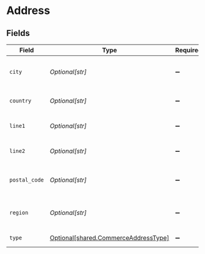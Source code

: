 # Address


## Fields

| Field                                                                                  | Type                                                                                   | Required                                                                               | Description                                                                            |
| -------------------------------------------------------------------------------------- | -------------------------------------------------------------------------------------- | -------------------------------------------------------------------------------------- | -------------------------------------------------------------------------------------- |
| `city`                                                                                 | *Optional[str]*                                                                        | :heavy_minus_sign:                                                                     | The third line of the address, or city                                                 |
| `country`                                                                              | *Optional[str]*                                                                        | :heavy_minus_sign:                                                                     | The country for the address                                                            |
| `line1`                                                                                | *Optional[str]*                                                                        | :heavy_minus_sign:                                                                     | The first line of the address                                                          |
| `line2`                                                                                | *Optional[str]*                                                                        | :heavy_minus_sign:                                                                     | The second line of the address                                                         |
| `postal_code`                                                                          | *Optional[str]*                                                                        | :heavy_minus_sign:                                                                     | The postal (or zip) code for the address                                               |
| `region`                                                                               | *Optional[str]*                                                                        | :heavy_minus_sign:                                                                     | The fourth line of the address, or region                                              |
| `type`                                                                                 | [Optional[shared.CommerceAddressType]](undefined/models/shared/commerceaddresstype.md) | :heavy_minus_sign:                                                                     | The type of the address                                                                |